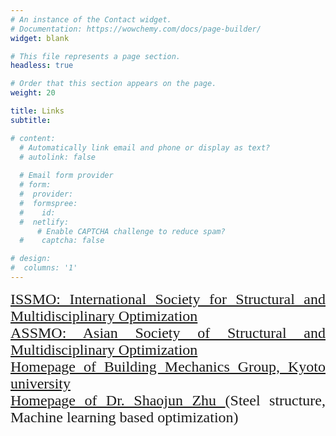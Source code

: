 ```yaml
---
# An instance of the Contact widget.
# Documentation: https://wowchemy.com/docs/page-builder/
widget: blank

# This file represents a page section.
headless: true

# Order that this section appears on the page.
weight: 20

title: Links
subtitle:

# content:
  # Automatically link email and phone or display as text?
  # autolink: false
  
  # Email form provider
  # form:
  #  provider: 
  #  formspree:
  #    id:
  #  netlify:
      # Enable CAPTCHA challenge to reduce spam?
  #    captcha: false

# design:
#  columns: '1'
---
```

<font size="5" font face = "Times New Roman">
<DIV align="justify">
<a href="https://www.issmo.net/" target="_blank" style="text-decoration:underline;">ISSMO: International Society for Structural and Multidisciplinary Optimization</a><br>  
<a href="http://assmo.org/" target="_blank" style="text-decoration:underline;">ASSMO: Asian Society of Structural and Multidisciplinary Optimization</a><br> 
<a href="http://assmo.org/" target="_blank" style="text-decoration:underline;">Homepage of Building Mechanics Group, Kyoto university </a><br>
<a href="https://www.zhushaojun.com/index_eng.html/" target="_blank" style="text-decoration:underline;">Homepage of Dr. Shaojun Zhu </a>(Steel structure, Machine learning based optimization)<br> 

</DIV>

